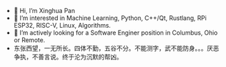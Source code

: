 - 👋 Hi, I’m Xinghua Pan
- 👀 I’m interested in Machine Learning, Python, C++/Qt, Rustlang, RPi ESP32, RISC-V, Linux, Algorithms.
- 👀 I’m actively looking for a Software Enginer position in Columbus, Ohio or Remote.
- 东张西望，一无所长。四体不勤，五谷不分。不能测字，武不能防身。。。厌恶争执，不善言说。终于沦为沉默的帮凶。
